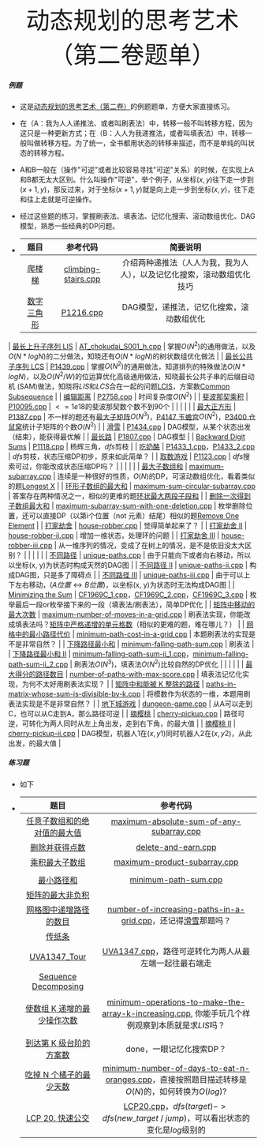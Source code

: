 <div align=center >
  <font face="黑体" size=7>动态规划的思考艺术（第二卷题单）</font>
 </div>

##### 例题

- 这是[动态规划的思考艺术（第二卷）](https://ofshare.github.io/2024-05-04-2hello-algorithm/)的例题题单，方便大家直接练习。

- 在（A：我为人人递推法、或者叫刷表法）中，转移一般不叫转移方程，因为这只是一种更新方式；在（B：人人为我递推法，或者叫填表法）中，转移一般叫做转移方程。为了统一，全书都用状态的转移来描述，而不是单纯的叫状态的转移方程。

- A和B一般在（操作"可逆"或者比较容易寻找"可逆"关系）的时候，在实现上A和B都无太大区别。什么叫操作"可逆"，举个例子，从坐标$(x, y)$往下走一步到$(x + 1, y)$，那反过来，对于坐标$(x + 1, y)$就是向上走一步到坐标$(x, y)$，往下走和往上走就是可逆操作。

- 经过这些题的练习，掌握刷表法、填表法、记忆化搜索、滚动数组优化、DAG模型，熟悉一些经典的DP问题。

- |                             题目                             |                           参考代码                           |                           简要说明                           |
  | :----------------------------------------------------------: | :----------------------------------------------------------: | :----------------------------------------------------------: |
  |   [爬楼梯](https://leetcode.cn/problems/climbing-stairs/)    | [climbing-stairs.cpp](https://github.com/OFShare/DP-Book/blob/master/codes/climbing-stairs.cpp) | 介绍两种递推法（人人为我，我为人人），以及记忆化搜索，滚动数组优化技巧 |
  |     [数字三角形](https://www.luogu.com.cn/problem/P1216)     | [P1216.cpp](https://github.com/OFShare/DP-Book/blob/master/codes/P1216.cpp) |          DAG模型，递推法，记忆化搜索，滚动数组优化           |
| [最长上升子序列 LIS](https://www.luogu.com.cn/problem/AT_chokudai_S001_h) | [AT_chokudai_S001_h.cpp](https://github.com/OFShare/DP-Book/blob/master/codes/AT_chokudai_S001_h.cpp) | 掌握$O(N ^ 2)$的通用做法，以及$O(N * logN)$的二分做法，知晓还有$O(N * logN)$的树状数组优化做法 |
  | [最长公共子序列 LCS](https://www.luogu.com.cn/problem/P1439) | [P1439.cpp](https://github.com/OFShare/DP-Book/blob/master/codes/P1439.cpp) | 掌握$O(N ^ 2)$的通用做法，知道排列的特殊做法$O(N * logN)$，以及$O(N^2 / W)$的位运算优化高级通用做法，知晓最长公共子串的后缀自动机 (SAM)做法，知晓将$LIS$和$LCS$合在一起的问题[LCIS](https://codeforces.com/problemset/problem/10/D)，方案数[Common Subsequence](https://www.luogu.com.cn/problem/AT_abc130_e) |
  |      [编辑距离](https://www.luogu.com.cn/problem/P2758)      | [P2758.cpp](https://github.com/OFShare/DP-Book/blob/master/codes/P2758.cpp) |                      时间复杂度$O(N^2)$                      |
  |   [斐波那契乘积](https://www.luogu.com.cn/problem/P10095)    | [P10095.cpp](https://github.com/OFShare/DP-Book/blob/master/codes/P10095.cpp) |               $<=1e18$的斐波那契数个数不到90个               |
  |                                                              |                                                              |                                                              |
  |     [最大正方形](https://www.luogu.com.cn/problem/P1387)     | [P1387.cpp](https://github.com/OFShare/DP-Book/blob/master/codes/P1387.cpp) | 不一样的题还有[最大子矩阵](https://leetcode.cn/problems/max-submatrix-lcci/)$O(N ^ 3)$，[P4147 玉蟾宫](https://www.luogu.com.cn/problem/P4147)$O(N ^ 2)$，[P3400 仓鼠窝](https://www.luogu.com.cn/problem/P3400)统计子矩阵的个数$O(N ^ 2)$ |
  |        [滑雪](https://www.luogu.com.cn/problem/P1434)        | [P1434.cpp](https://github.com/OFShare/DP-Book/blob/master/codes/P1434.cpp) |        DAG模型，从某个状态出发（结束），能获得最优解         |
  |       [最长路](https://www.luogu.com.cn/problem/P1807)       | [P1807.cpp](https://github.com/OFShare/DP-Book/blob/master/codes/P1807.cpp) |                           DAG模型                            |
  | [Backward Digit Sums](https://www.luogu.com.cn/problem/P1118) | [P1118.cpp](https://github.com/OFShare/DP-Book/blob/master/codes/P1118.cpp) |                     杨辉三角，$dfs$剪枝                      |
  |       [吃奶酪](https://www.luogu.com.cn/problem/P1433)       | [P1433_1.cpp](https://github.com/OFShare/DP-Book/blob/master/codes/P1433_1.cpp)，[P1433_2.cpp](https://github.com/OFShare/DP-Book/blob/master/codes/P1433_2.cpp) |          $dfs$剪枝，状态压缩DP初步，原来如此简单？           |
  |      [取数游戏](https://www.luogu.com.cn/problem/P1123)      | [P1123.cpp](https://github.com/OFShare/DP-Book/blob/master/codes/P1123.cpp) |            $dfs$搜索可过，你能改成状态压缩DP吗？             |
  |                                                              |                                                              |                                                              |
  | [最大子数组和](https://leetcode.cn/problems/maximum-subarray/) | [maximum-subarray.cpp](https://github.com/OFShare/DP-Book/blob/master/codes/maximum-subarray.cpp) | 连续是一种很好的性质，$O(N)$的DP，可滚动数组优化，看着类似的题[Longest X](https://www.luogu.com.cn/problem/AT_abc229_d) |
  | [环形子数组的最大和](https://leetcode.cn/problems/maximum-sum-circular-subarray/) | [maximum-sum-circular-subarray.cpp](https://github.com/OFShare/DP-Book/blob/master/codes/maximum-sum-circular-subarray.cpp) | 答案存在两种情况之一，相似的更难的题[环状最大两段子段和](https://www.luogu.com.cn/problem/P1121) |
  | [删除一次得到子数组最大和](https://leetcode.cn/problems/maximum-subarray-sum-with-one-deletion/) | [maximum-subarray-sum-with-one-deletion.cpp](https://github.com/OFShare/DP-Book/blob/master/codes/maximum-subarray-sum-with-one-deletion.cpp) | 枚举删除位置，还可以直接DP（以第i个位置（not 元素）结尾）相似的题[Remove One Element](https://codeforces.com/contest/1272/problem/D) |
  |    [打家劫舍](https://leetcode.cn/problems/house-robber/)    | [house-robber.cpp](https://github.com/OFShare/DP-Book/blob/master/codes/house-robber.cpp) |                       觉得简单起来了？                       |
  | [打家劫舍 II](https://leetcode.cn/problems/house-robber-ii/) | [house-robber-ii.cpp](https://github.com/OFShare/DP-Book/blob/master/codes/house-robber-ii.cpp) |                  增加一维状态，处理环的问题                  |
  | [打家劫舍 III](https://leetcode.cn/problems/house-robber-iii/) | [house-robber-iii.cpp](https://github.com/OFShare/DP-Book/blob/master/codes/house-robber-iii.cpp) | 从一维序列的情况，变成了在树上的情况，是不是依旧没太大区别？ |
  |                                                              |                                                              |                                                              |
  |    [不同路径](https://leetcode.cn/problems/unique-paths/)    | [unique-paths.cpp](https://github.com/OFShare/DP-Book/blob/master/codes/unique-paths.cpp) | 由于只能向下或者向右移动，所以以坐标(x, y)为状态时构成天然的DAG图 |
  | [不同路径 II](https://leetcode.cn/problems/unique-paths-ii/) | [unique-paths-ii.cpp](https://github.com/OFShare/DP-Book/blob/master/codes/unique-paths-ii.cpp) |                  构成DAG图，只是多了障碍点                   |
  | [不同路径 III](https://leetcode.cn/problems/unique-paths-iii/) | [unique-paths-iii.cpp](https://github.com/OFShare/DP-Book/blob/master/codes/unique-paths-iii.cpp) | 由于可以上下左右移动，($A位置 \leftrightarrow B位置$)，以坐标(x, y)为状态时无法构成DAG图 |
  | [Minimizing the Sum](https://www.luogu.com.cn/problem/CF1969C) | [CF1969C_1.cpp](https://github.com/OFShare/DP-Book/blob/master/codes/CF1969C_1.cpp)，[CF1969C_2.cpp](https://github.com/OFShare/DP-Book/blob/master/codes/CF1969C_2.cpp)，[CF1969C_3.cpp](https://github.com/OFShare/DP-Book/blob/master/codes/CF1969C_3.cpp) | 枚举最后一段or枚举接下来的一段（填表法/刷表法），简单DP优化  |
  | [矩阵中移动的最大次数](https://leetcode.cn/problems/maximum-number-of-moves-in-a-grid/) | [maximum-number-of-moves-in-a-grid.cpp](https://github.com/OFShare/DP-Book/blob/master/codes/maximum-number-of-moves-in-a-grid.cpp) | 刷表法实现，你能改成填表法吗？[矩阵中严格递增的单元格数](https://leetcode.cn/problems/maximum-strictly-increasing-cells-in-a-matrix/)（相似的更难的题，难在哪儿？） |
  | [网格中的最小路径代价](https://leetcode.cn/problems/minimum-path-cost-in-a-grid/) | [minimum-path-cost-in-a-grid.cpp](https://github.com/OFShare/DP-Book/blob/master/codes/minimum-path-cost-in-a-grid.cpp) |               本题刷表法的实现是不是非常自然？               |
  | [下降路径最小和](https://leetcode.cn/problems/minimum-falling-path-sum/) | [minimum-falling-path-sum.cpp](https://github.com/OFShare/DP-Book/blob/master/codes/minimum-falling-path-sum.cpp) |                            刷表法                            |
  | [下降路径最小和 II](https://leetcode.cn/problems/minimum-falling-path-sum-ii/) | [minimum-falling-path-sum-ii_1.cpp](https://github.com/OFShare/DP-Book/blob/master/codes/minimum-falling-path-sum-ii_1.cpp)，[minimum-falling-path-sum-ii_2.cpp](https://github.com/OFShare/DP-Book/blob/master/codes/minimum-falling-path-sum-ii_2.cpp) |      刷表法$O(N ^ 3)$，填表法$O(N ^ 2)$比较自然的DP优化      |
  |                                                              |                                                              |                                                              |
  | [最大得分的路径数目](https://leetcode.cn/problems/number-of-paths-with-max-score/) | [number-of-paths-with-max-score.cpp](https://github.com/OFShare/DP-Book/blob/master/codes/number-of-paths-with-max-score.cpp) |          填表法记忆化实现，为何不太好用刷表法实现？          |
  | [矩阵中和能被 K 整除的路径](https://leetcode.cn/problems/paths-in-matrix-whose-sum-is-divisible-by-k/) | [paths-in-matrix-whose-sum-is-divisible-by-k.cpp](https://github.com/OFShare/DP-Book/blob/master/codes/paths-in-matrix-whose-sum-is-divisible-by-k.cpp) |    将模数作为状态的一维，本题用刷表法实现是不是非常自然？    |
  |   [地下城游戏](https://leetcode.cn/problems/dungeon-game/)   | [dungeon-game.cpp](https://github.com/OFShare/DP-Book/blob/master/codes/dungeon-game.cpp) |          从A可以走到C，也可以从C走到A，那么路径可逆          |
  |    [摘樱桃](https://leetcode.cn/problems/cherry-pickup/)     | [cherry-pickup.cpp](https://github.com/OFShare/DP-Book/blob/master/codes/cherry-pickup.cpp) | 路径可逆，可转化为两人同时从左上角出发，走到右下角，的最大值 |
  | [摘樱桃 II](https://leetcode.cn/problems/cherry-pickup-ii/)  | [cherry-pickup-ii.cpp](https://github.com/OFShare/DP-Book/blob/master/codes/cherry-pickup-ii.cpp) | DAG模型，机器人1在$(x, y1)$同时机器人2在$(x, y2)$，从此出发，的最大值 |
  

##### 练习题

- 如下

- |                             题目                             |                           参考代码                           |
  | :----------------------------------------------------------: | :----------------------------------------------------------: |
  | [任意子数组和的绝对值的最大值](https://leetcode.cn/problems/maximum-absolute-sum-of-any-subarray/) | [maximum-absolute-sum-of-any-subarray.cpp](https://github.com/OFShare/DP-Book/blob/master/codes/maximum-absolute-sum-of-any-subarray.cpp) |
  | [删除并获得点数](https://leetcode.cn/problems/delete-and-earn/) | [delete-and-earn.cpp](https://github.com/OFShare/DP-Book/blob/master/codes/delete-and-earn.cpp) |
  | [乘积最大子数组](https://leetcode.cn/problems/maximum-product-subarray/) | [maximum-product-subarray.cpp](https://github.com/OFShare/DP-Book/blob/master/codes/maximum-product-subarray.cpp) |
  |                                                              |                                                              |
  | [最小路径和](https://leetcode.cn/problems/minimum-path-sum/) | [minimum-path-sum.cpp](https://github.com/OFShare/DP-Book/blob/master/codes/minimum-path-sum.cpp) |
  | [矩阵的最大非负积](https://leetcode.cn/problems/maximum-non-negative-product-in-a-matrix/) |                                                              |
  | [网格图中递增路径的数目](https://leetcode.cn/problems/number-of-increasing-paths-in-a-grid/) | [number-of-increasing-paths-in-a-grid.cpp](https://github.com/OFShare/DP-Book/blob/master/codes/number-of-increasing-paths-in-a-grid.cpp)，还记得[滑雪](https://www.luogu.com.cn/problem/P1434)那题吗？ |
  |       [传纸条](https://www.luogu.com.cn/problem/P1006)       |                                                              |
  |   [UVA1347_Tour](https://www.luogu.com.cn/problem/UVA1347)   | [UVA1347.cpp](https://github.com/OFShare/DP-Book/blob/master/codes/UVA1347.cpp)，路径可逆转化为两人从最左端一起往最右端走 |
  | [Sequence Decomposing](https://www.luogu.com.cn/problem/AT_abc134_e) |                                                              |
  |                                                              |                                                              |
  | [使数组 K 递增的最少操作次数](https://leetcode.cn/problems/minimum-operations-to-make-the-array-k-increasing/) | [minimum-operations-to-make-the-array-k-increasing.cpp](https://github.com/OFShare/DP-Book/blob/master/codes/minimum-operations-to-make-the-array-k-increasing.cpp), 你能手玩几个样例观察到本质就是求$LIS$吗？ |
  |                                                              |                                                              |
  | [到达第 K 级台阶的方案数](https://leetcode.cn/problems/find-number-of-ways-to-reach-the-k-th-stair/) |                   done，一眼记忆化搜索DP？                   |
  | [吃掉 N 个橘子的最少天数](https://leetcode.cn/problems/minimum-number-of-days-to-eat-n-oranges/) | [minimum-number-of-days-to-eat-n-oranges.cpp](https://github.com/OFShare/DP-Book/blob/master/codes/minimum-number-of-days-to-eat-n-oranges.cpp)，直接按照题目描述转移是$O(N)$的，如何转换为$O(log)$? |
  |   [LCP 20. 快速公交](https://leetcode.cn/problems/meChtZ/)   | [LCP20.cpp](https://github.com/OFShare/DP-Book/blob/master/codes/LCP20.cpp)，$dfs(target) -> dfs(new\_target\ / \ jump)$，可以看出状态的变化是$log$级别的 |

